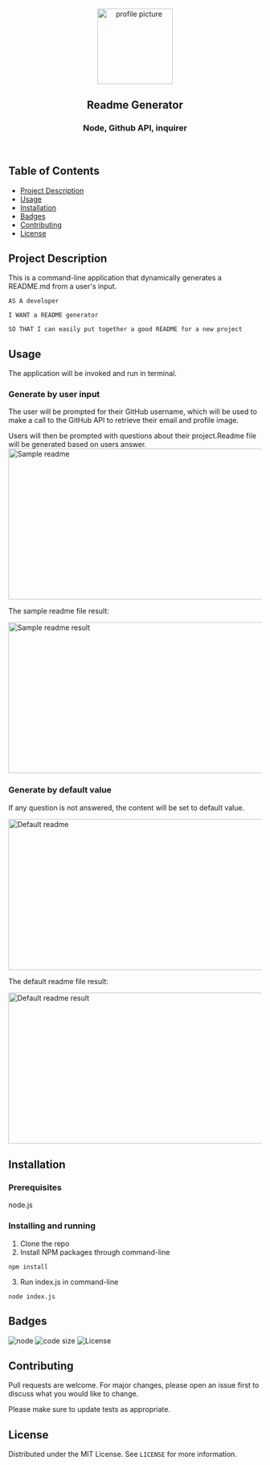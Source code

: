 

<br />
<p align="center">

<img src="https://avatars2.githubusercontent.com/u/59339564?v=4"  alt="profile picture" width="150" height="150">

<h2 align="center">Readme Generator</h2>

<h3 align="center">
 Node, Github API, inquirer

</h3>

<br />
</p>


## Table of Contents
* [Project Description](#project-description)
* [Usage](#usage)
* [Installation](#installation)
* [Badges](#badges)
* [Contributing](#contributing)
* [License](#license)


## Project Description
This is a command-line application that dynamically generates a README.md from a user's input.

```
AS A developer

I WANT a README generator

SO THAT I can easily put together a good README for a new project
```

## Usage

The application will be invoked and run in terminal.

### Generate by user input
The user will be prompted for their GitHub username, which will be used to make a call to the GitHub API to retrieve their email and profile image. 

Users will then be prompted with questions about their project.Readme file will be generated based on users answer.
<img src="https://github.com/mila-mamat/homework8-read-me-generator/blob/master/gif/readme.gif" alt="Sample readme" width="600" height="300">


The sample readme file result:

<img src="https://github.com/mila-mamat/homework8-read-me-generator/blob/master/gif/readme%20result.gif" alt="Sample readme result" width="600" height="300">

### Generate by default value
If any question is not answered, the content will be set to default value.

<img src="https://github.com/mila-mamat/homework8-read-me-generator/blob/master/gif/readme-default.gif" alt="Default readme" width="600" height="300">

The default readme file result:

<img src="https://github.com/mila-mamat/homework8-read-me-generator/blob/master/gif/default%20readme%20result.gif" alt="Default readme result" width="600" height="300">



## Installation
### Prerequisites
  node.js  

### Installing and running 
  1. Clone the repo 
  2. Install NPM packages through command-line
 ```
 npm install 
```  
 3. Run index.js in command-line
 ```
 node index.js
 ```
## Badges
![node](https://img.shields.io/node/v/latest?style=plastic)
![code size](https://img.shields.io/github/languages/code-size/mila-mamat/homework8-read-me-generator)
![License](https://img.shields.io/github/license/mila-mamat/homework8-read-me-generator)

## Contributing
 Pull requests are welcome. For major changes, please open an issue first to discuss what you would like to change. 
 
 Please make sure to update tests as appropriate.

## License
Distributed under the MIT License. See `LICENSE` for more information.
  

